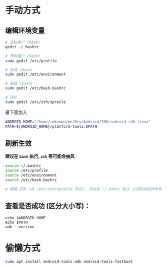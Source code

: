 # 手动方式
## 编辑环境变量
``` bash
# 当前用户 (bash)
gedit ~/.bashrc

# 所有用户 (bash)
sudo gedit /etc/profile

# 系统 (bash)
sudo gedit /etc/environment

# 系统 (bash)
sudo gedit /etc/bash.bashrc
```

``` zsh
# ZSH
sudo gedit /etc/zsh/zproile
```

最下面加入
``` bash
ANDROID_HOME="/home/imknown/me/Dev/Android/SDK/android-sdk-linux"
PATH=${ANDROID_HOME}/platform-tools:$PATH
```

## 刷新生效
**建议在 `bash` 执行, `zsh` 等可能会抽风**

``` bash
source ~/.bashrc
source /etc/profile
source /etc/environment
source /etc/bash.bashrc

# 使用 ZSH (非 /etc/zsh/zproile 方式), 可以在 ~/.zshrc 加入 上述的对应的命令 才会生效
```

## 查看是否成功 (区分大小写)：
```
echo $ANDROID_HOME
echo $PATH
adb --version
```

# 偷懒方式
``` bash
sudo apt install android-tools-adb android-tools-fastboot
```
